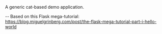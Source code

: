 A generic cat-based demo application.

-- 
Based on this Flask mega-tutorial:  
<https://blog.miguelgrinberg.com/post/the-flask-mega-tutorial-part-i-hello-world>